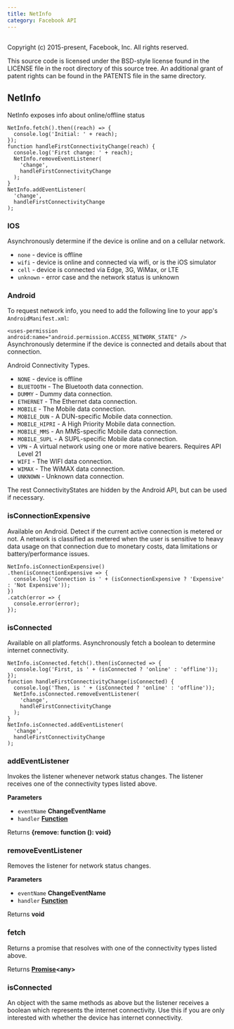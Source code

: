 ```yaml
---
title: NetInfo
category: Facebook API
---
```

<!-- Generated by documentation.js. Update this documentation by updating the source code. -->

## 

Copyright (c) 2015-present, Facebook, Inc.
All rights reserved.

This source code is licensed under the BSD-style license found in the
LICENSE file in the root directory of this source tree. An additional grant
of patent rights can be found in the PATENTS file in the same directory.

## NetInfo

NetInfo exposes info about online/offline status

    NetInfo.fetch().then((reach) => {
      console.log('Initial: ' + reach);
    });
    function handleFirstConnectivityChange(reach) {
      console.log('First change: ' + reach);
      NetInfo.removeEventListener(
        'change',
        handleFirstConnectivityChange
      );
    }
    NetInfo.addEventListener(
      'change',
      handleFirstConnectivityChange
    );

### IOS

Asynchronously determine if the device is online and on a cellular network.

-   `none` - device is offline
-   `wifi` - device is online and connected via wifi, or is the iOS simulator
-   `cell` - device is connected via Edge, 3G, WiMax, or LTE
-   `unknown` - error case and the network status is unknown

### Android

To request network info, you need to add the following line to your
app's `AndroidManifest.xml`:

`<uses-permission android:name="android.permission.ACCESS_NETWORK_STATE" />`
Asynchronously determine if the device is connected and details about that connection.

Android Connectivity Types.

-   `NONE` - device is offline
-   `BLUETOOTH` - The Bluetooth data connection.
-   `DUMMY` -  Dummy data connection.
-   `ETHERNET` - The Ethernet data connection.
-   `MOBILE` - The Mobile data connection.
-   `MOBILE_DUN` - A DUN-specific Mobile data connection.
-   `MOBILE_HIPRI` - A High Priority Mobile data connection.
-   `MOBILE_MMS` - An MMS-specific Mobile data connection.
-   `MOBILE_SUPL` -  A SUPL-specific Mobile data connection.
-   `VPN` -  A virtual network using one or more native bearers. Requires API Level 21
-   `WIFI` - The WIFI data connection.
-   `WIMAX` -  The WiMAX data connection.
-   `UNKNOWN` - Unknown data connection.

The rest ConnectivityStates are hidden by the Android API, but can be used if necessary.

### isConnectionExpensive

Available on Android. Detect if the current active connection is metered or not. A network is
classified as metered when the user is sensitive to heavy data usage on that connection due to
monetary costs, data limitations or battery/performance issues.

    NetInfo.isConnectionExpensive()
    .then(isConnectionExpensive => {
      console.log('Connection is ' + (isConnectionExpensive ? 'Expensive' : 'Not Expensive'));
    })
    .catch(error => {
      console.error(error);
    });

### isConnected

Available on all platforms. Asynchronously fetch a boolean to determine
internet connectivity.

    NetInfo.isConnected.fetch().then(isConnected => {
      console.log('First, is ' + (isConnected ? 'online' : 'offline'));
    });
    function handleFirstConnectivityChange(isConnected) {
      console.log('Then, is ' + (isConnected ? 'online' : 'offline'));
      NetInfo.isConnected.removeEventListener(
        'change',
        handleFirstConnectivityChange
      );
    }
    NetInfo.isConnected.addEventListener(
      'change',
      handleFirstConnectivityChange
    );

### addEventListener

Invokes the listener whenever network status changes.
The listener receives one of the connectivity types listed above.

**Parameters**

-   `eventName` **ChangeEventName** 
-   `handler` **[Function](https://developer.mozilla.org/en-US/docs/Web/JavaScript/Reference/Statements/function)** 

Returns **{remove: function (): void}** 

### removeEventListener

Removes the listener for network status changes.

**Parameters**

-   `eventName` **ChangeEventName** 
-   `handler` **[Function](https://developer.mozilla.org/en-US/docs/Web/JavaScript/Reference/Statements/function)** 

Returns **void** 

### fetch

Returns a promise that resolves with one of the connectivity types listed
above.

Returns **[Promise](https://developer.mozilla.org/en-US/docs/Web/JavaScript/Reference/Global_Objects/Promise)&lt;any>** 

### isConnected

An object with the same methods as above but the listener receives a
boolean which represents the internet connectivity.
Use this if you are only interested with whether the device has internet
connectivity.
